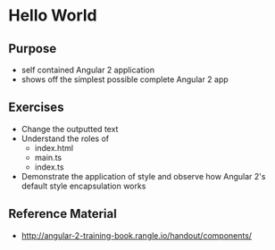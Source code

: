# Hello World

## Purpose

- self contained Angular 2 application
- shows off the simplest possible complete Angular 2 app

## Exercises

- Change the outputted text
- Understand the roles of
    - index.html
    - main.ts
    - index.ts
- Demonstrate the application of style and observe how Angular 2's default
style encapsulation works

## Reference Material

- http://angular-2-training-book.rangle.io/handout/components/